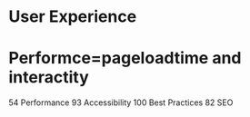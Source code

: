 # User Experience
# Performce=pageloadtime and interactity 
54
Performance
93
Accessibility
100
Best Practices
82
SEO
